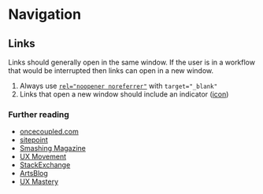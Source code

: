 # Navigation

## Links

Links should generally open in the same window. If the user is in a workflow that would be interrupted then links can open in a new window.

1. Always use [`rel="noopener noreferrer"`](https://www.jitbit.com/alexblog/256-targetblank---the-most-underestimated-vulnerability-ever/) with `target="_blank"`
1. Links that open a new window should include an indicator ([icon](https://fontawesome.com/icons/external-link-alt?style=solid))


### Further reading

* [oncecoupled.com](https://www.oncecoupled.com/internal-link-tab/)
* [sitepoint](https://www.sitepoint.com/beware-opening-links-new-window/)
* [Smashing Magazine](https://www.smashingmagazine.com/2008/07/should-links-open-in-new-windows/)
* [UX Movement](http://uxmovement.com/navigation/why-external-links-should-open-in-new-tabs/)
* [StackExchange](https://ux.stackexchange.com/questions/104154/should-external-link-open-in-same-tab-or-new-tab)
* [ArtsBlog](https://blog.americansforthearts.org/2017/05/18/should-links-open-in-same-or-new-windowstabs)
* [UX Mastery](http://community.uxmastery.com/t/opening-links-in-new-tabs-a-poll/1798)
